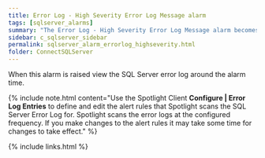 ```yaml
---
title: Error Log - High Severity Error Log Message alarm
tags: [sqlserver_alarms]
summary: "The Error Log - High Severity Error Log Message alarm becomes active when Spotlight Enterprise detects a new error message that contains one of the custom log entries of high severity that are defined in the Error log entries configuration window."
sidebar: c_sqlserver_sidebar
permalink: sqlserver_alarm_errorlog_highseverity.html
folder: ConnectSQLServer
---
```


When this alarm is raised view the SQL Server error log around the alarm time.

{% include note.html content="Use the Spotlight Client **Configure \| Error Log Entries** to define and edit the alert rules that Spotlight scans the SQL Server Error Log for. Spotlight scans the error logs at the configured frequency. If you make changes to the alert rules it may take some time for changes to take effect." %}


{% include links.html %}
